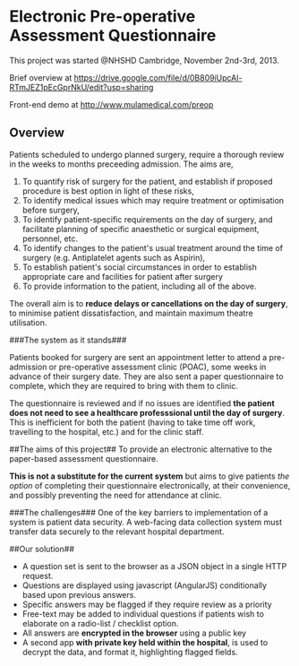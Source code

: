 Electronic Pre-operative Assessment Questionnaire
===================

This project was started @NHSHD Cambridge, November 2nd-3rd, 2013.

Brief overview at <https://drive.google.com/file/d/0B809iUpcAl-RTmJEZ1pEcGprNkU/edit?usp=sharing>

Front-end demo at <http://www.mulamedical.com/preop>

Overview
--------

Patients scheduled to undergo planned surgery, require a thorough review in the weeks to months preceeding admission. The aims are,

1. To quantify risk of surgery for the patient, and establish if proposed procedure is best option in light of these risks,
2. To identify medical issues which may require treatment or optimisation before surgery,
3. To identify patient-specific requirements on the day of surgery, and facilitate planning of specific anaesthetic or surgical equipment, personnel, etc.
4. To identify changes to the patient's usual treatment around the time of surgery (e.g. Antiplatelet agents such as Aspirin),
5. To establish patient's social circumstances in order to establish appropriate care and facilities for patient after surgery
6. To provide information to the patient, including all of the above.


The overall aim is to **reduce delays or cancellations on the day of surgery**, to minimise patient dissatisfaction, and maintain maximum theatre utilisation.

###The system as it stands###

Patients booked for surgery are sent an appointment letter to attend a pre-admission or pre-operative assessment clinic (POAC), some weeks in advance of their surgery date. They are also sent a paper questionnaire to complete, which they are required to bring with them to clinic.

The questionnaire is reviewed and if no issues are identified **the patient does not need to see a healthcare professsional until the day of surgery**. This is inefficient for both the patient (having to take time off work, travelling to the hospital, etc.) and for the clinic staff.

##The aims of this project##
To provide an electronic alternative to the paper-based assessment questionnaire.

**This is not a substitute for the current system** but aims to give patients *the option* of completing their questionnaire electronically, at their convenience, and possibly preventing the need for attendance at clinic.

###The challenges###
One of the key barriers to implementation of a system is patient data security. A web-facing data collection system must transfer data securely to the relevant hospital department.

##Our solution##
- A question set is sent to the browser as a JSON object in a single HTTP request.
- Questions are displayed using javascript (AngularJS) conditionally based upon previous answers.
- Specific answers may be flagged if they require review as a priority
- Free-text may be added to individual questions if patients wish to elaborate on a radio-list / checklist option.
- All answers are **encrypted in the browser** using a public key
- A second app **with private key held within the hospital**, is used to decrypt the data, and format it, highlighting flagged fields.
